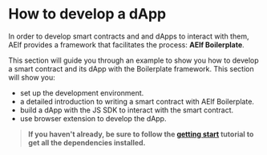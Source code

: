 # How to develop a dApp

In order to develop smart contracts and and dApps to interact with them, AElf provides a framework that facilitates the process: **AElf Boilerplate**.

This section will guide you through an example to show you how to develop a smart contract and its dApp with the Boilerplate framework. This section will show you:

- set up the development environment.
- a detailed introduction to writing a smart contract with AElf Boilerplate.
- build a dApp with the JS SDK to interact with the smart contract.
- use browser extension to develop the dApp.

> **If you haven't already, be sure to follow the [getting start](../../Introduction/before.md)  tutorial to get all the dependencies installed.**

